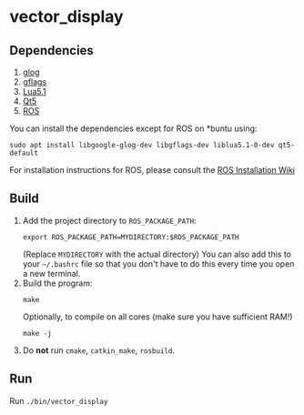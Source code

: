 # vector_display


## Dependencies

1. [glog](https://github.com/google/glog)
1. [gflags](https://github.com/gflags/gflags)
1. [Lua5.1](http://www.lua.org/)
1. [Qt5](https://www.qt.io/)
1. [ROS](https://www.ros.org/)

You can install the dependencies except for ROS on *buntu using:
```
sudo apt install libgoogle-glog-dev libgflags-dev liblua5.1-0-dev qt5-default
```

For installation instructions for ROS, please consult the [ROS Installation Wiki](http://wiki.ros.org/Installation/Ubuntu)

## Build

1. Add the project directory to `ROS_PACKAGE_PATH`:
    ```
    export ROS_PACKAGE_PATH=MYDIRECTORY:$ROS_PACKAGE_PATH
    ```
    (Replace `MYDIRECTORY` with the actual directory)
    You can also add this to your `~/.bashrc` file so that you don't have to do
    this every time you open a new terminal.
1. Build the program:
    ```
    make
    ```
    Optionally, to compile on all cores (make sure you have sufficient RAM!)
    ```
    make -j
    ```
1. Do **not** run `cmake`, `catkin_make`, `rosbuild`.


## Run

Run `./bin/vector_display`
